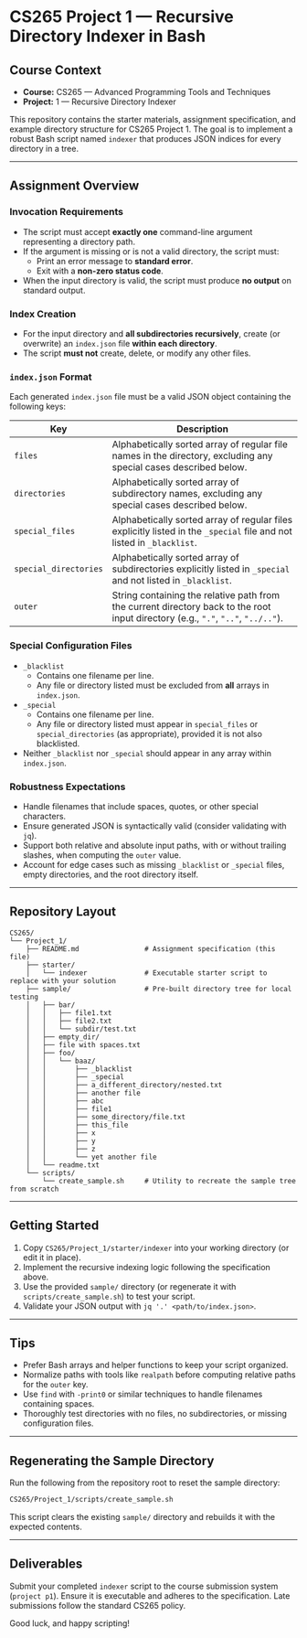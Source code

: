 # CS265 Project 1 — Recursive Directory Indexer in Bash

## Course Context
- **Course:** CS265 — Advanced Programming Tools and Techniques
- **Project:** 1 — Recursive Directory Indexer

This repository contains the starter materials, assignment specification, and example directory structure for CS265 Project 1. The goal is to implement a robust Bash script named `indexer` that produces JSON indices for every directory in a tree.

---

## Assignment Overview

### Invocation Requirements
- The script must accept **exactly one** command-line argument representing a directory path.
- If the argument is missing or is not a valid directory, the script must:
  - Print an error message to **standard error**.
  - Exit with a **non-zero status code**.
- When the input directory is valid, the script must produce **no output** on standard output.

### Index Creation
- For the input directory and **all subdirectories recursively**, create (or overwrite) an `index.json` file **within each directory**.
- The script **must not** create, delete, or modify any other files.

### `index.json` Format
Each generated `index.json` file must be a valid JSON object containing the following keys:

| Key | Description |
| --- | --- |
| `files` | Alphabetically sorted array of regular file names in the directory, excluding any special cases described below. |
| `directories` | Alphabetically sorted array of subdirectory names, excluding any special cases described below. |
| `special_files` | Alphabetically sorted array of regular files explicitly listed in the `_special` file and not listed in `_blacklist`. |
| `special_directories` | Alphabetically sorted array of subdirectories explicitly listed in `_special` and not listed in `_blacklist`. |
| `outer` | String containing the relative path from the current directory back to the root input directory (e.g., `"."`, `".."`, `"../.."`). |

### Special Configuration Files
- `_blacklist`
  - Contains one filename per line.
  - Any file or directory listed must be excluded from **all** arrays in `index.json`.
- `_special`
  - Contains one filename per line.
  - Any file or directory listed must appear in `special_files` or `special_directories` (as appropriate), provided it is not also blacklisted.
- Neither `_blacklist` nor `_special` should appear in any array within `index.json`.

### Robustness Expectations
- Handle filenames that include spaces, quotes, or other special characters.
- Ensure generated JSON is syntactically valid (consider validating with `jq`).
- Support both relative and absolute input paths, with or without trailing slashes, when computing the `outer` value.
- Account for edge cases such as missing `_blacklist` or `_special` files, empty directories, and the root directory itself.

---

## Repository Layout
```
CS265/
└── Project_1/
    ├── README.md                # Assignment specification (this file)
    ├── starter/
    │   └── indexer              # Executable starter script to replace with your solution
    ├── sample/                  # Pre-built directory tree for local testing
    │   ├── bar/
    │   │   ├── file1.txt
    │   │   ├── file2.txt
    │   │   └── subdir/test.txt
    │   ├── empty_dir/
    │   ├── file with spaces.txt
    │   ├── foo/
    │   │   └── baaz/
    │   │       ├── _blacklist
    │   │       ├── _special
    │   │       ├── a_different_directory/nested.txt
    │   │       ├── another file
    │   │       ├── abc
    │   │       ├── file1
    │   │       ├── some_directory/file.txt
    │   │       ├── this_file
    │   │       ├── x
    │   │       ├── y
    │   │       ├── z
    │   │       └── yet another file
    │   └── readme.txt
    └── scripts/
        └── create_sample.sh     # Utility to recreate the sample tree from scratch
```

---

## Getting Started
1. Copy `CS265/Project_1/starter/indexer` into your working directory (or edit it in place).
2. Implement the recursive indexing logic following the specification above.
3. Use the provided `sample/` directory (or regenerate it with `scripts/create_sample.sh`) to test your script.
4. Validate your JSON output with `jq '.' <path/to/index.json>`.

---

## Tips
- Prefer Bash arrays and helper functions to keep your script organized.
- Normalize paths with tools like `realpath` before computing relative paths for the `outer` key.
- Use `find` with `-print0` or similar techniques to handle filenames containing spaces.
- Thoroughly test directories with no files, no subdirectories, or missing configuration files.

---

## Regenerating the Sample Directory
Run the following from the repository root to reset the sample directory:

```bash
CS265/Project_1/scripts/create_sample.sh
```

This script clears the existing `sample/` directory and rebuilds it with the expected contents.

---

## Deliverables
Submit your completed `indexer` script to the course submission system (`project p1`). Ensure it is executable and adheres to the specification. Late submissions follow the standard CS265 policy.

Good luck, and happy scripting!
